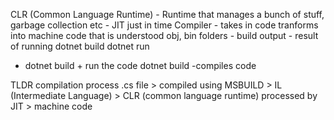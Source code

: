 CLR (Common Language Runtime)
    - Runtime that manages a bunch of stuff, garbage collection etc
    -  JIT just in time Compiler
        - takes in code tranforms into machine code that is understood
obj, bin folders
    - build output
    - result of running dotnet build
dotnet run
- dotnet build + run the code
dotnet build
-compiles code

TLDR compilation process
.cs file > compiled using MSBUILD > IL (Intermediate Language) > CLR (common language runtime) processed by JIT > machine code